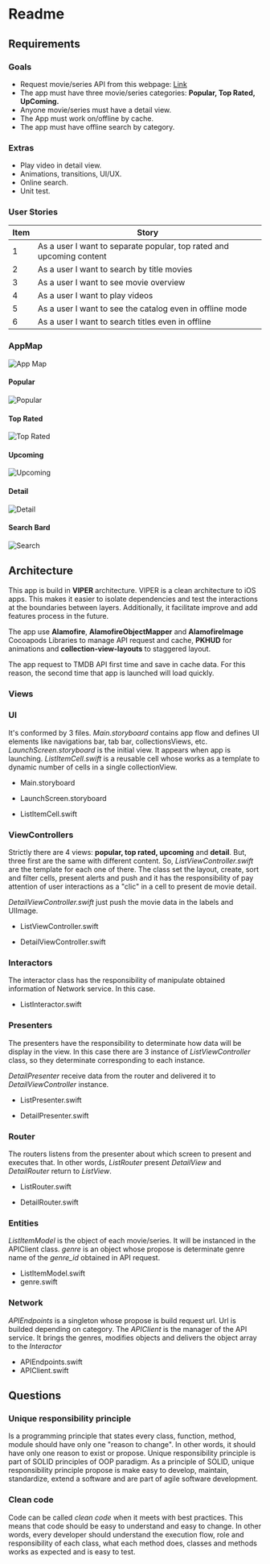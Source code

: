 # Readme
## Requirements
### Goals
- Request movie/series API from this webpage: [Link](https://developers.themoviedb.org/4/getting-started/authorization)
- The app must have three movie/series categories: **Popular, Top Rated, UpComing.**
- Anyone movie/series must have a detail view.
- The App must work on/offline by cache.
- The app must have offline search by category.

### Extras

- Play video in detail view.
- Animations, transitions, UI/UX.
- Online search.
- Unit test.

### User Stories

| Item  | Story |
| ------------- | ------------- |
| 1  | As a user I want to separate popular, top rated and upcoming content  |
| 2  | As a user I want to search by title movies  |
| 3  | As a user I want to see movie overview  |
| 4  | As a user I want to play videos  |
| 5  | As a user I want to see the catalog even in offline mode  |
| 6  | As a user I want to search titles even in offline  |

### AppMap
![App Map](https://github.com/jernard/TMDB-iOS/images/AppMap.png)

#### Popular

![Popular](https://github.com/jernard/TMDB-iOS/images/popularView.png)

#### Top Rated

![Top Rated](https://github.com/jernard/TMDB-iOS/images/topratedView.png)

#### Upcoming

![Upcoming](https://github.com/jernard/TMDB-iOS/images/upcomingView.png)

#### Detail

![Detail](https://github.com/jernard/TMDB-iOS/images/detailView.png)

#### Search Bard

![Search](https://github.com/jernard/TMDB-iOS/images/searchBard.png)

## Architecture

This app is build in **VIPER** architecture. VIPER is a clean architecture to iOS apps. This makes it easier to isolate dependencies and test the interactions at the boundaries between layers. Additionally, it facilitate improve and add features process in the future.

The app use **Alamofire**, **AlamofireObjectMapper** and **AlamofireImage** Cocoapods Libraries to manage API request and cache, **PKHUD** for animations and **collection-view-layouts** to staggered layout.

The app request to TMDB API first time and save in cache data. For this reason, the second time that app is launched will load quickly.

### Views

### UI

It's conformed by 3 files. *Main.storyboard* contains app flow and defines UI elements like navigations bar, tab bar, collectionsViews, etc. *LaunchScreen.storyboard* is the initial view. It appears when app is launching. *ListItemCell.swift* is a reusable cell whose works as a template to dynamic number of cells in a single collectionView.

- Main.storyboard

- LaunchScreen.storyboard

- ListItemCell.swift

### ViewControllers

Strictly there are 4 views: **popular, top rated, upcoming** and **detail**. But, three first are the same with different content. So, *ListViewController.swift* are the template for each one of there. The class set the layout, create, sort and filter cells, present alerts and push and it has the responsibility of pay attention of user interactions as a "clic" in a cell to present de movie detail.

*DetailViewController.swift* just push the movie data in the labels and UIImage.

- ListViewController.swift

- DetailViewController.swift

### Interactors

The interactor class has the responsibility of manipulate obtained information of Network service. In this case.

- ListInteractor.swift

### Presenters

The presenters have the responsibility to determinate how data will be display in the view. In this case there are 3 instance of *ListViewController* class, so they determinate corresponding to each instance.

*DetailPresenter* receive data from the router and delivered it to *DetailViewController* instance.

- ListPresenter.swift

- DetailPresenter.swift

### Router

The routers listens from the presenter about which screen to present and executes that. In other words, *ListRouter* present *DetailView* and *DetailRouter* return to *ListView*.

- ListRouter.swift

- DetailRouter.swift

### Entities

*ListItemModel* is the object of each movie/series. It will be instanced in the APIClient class.
*genre* is an object whose propose is determinate genre name of the *genre_id* obtained in API request.

- ListItemModel.swift
- genre.swift

### Network

*APIEndpoints* is a singleton whose propose is build request url. Url is builded depending on category. The *APIClient* is the manager of the API service. It brings the genres, modifies objects and delivers the object array to the *Interactor*

- APIEndpoints.swift
- APIClient.swift


## Questions

### Unique responsibility principle

Is a programming principle that states every class, function, method, module should have only one "reason to change". In other words, it should have only one reason to exist or propose. Unique responsibility principle is part of SOLID principles of OOP paradigm. As a principle of SOLID, unique responsibility principle propose is make easy to develop, maintain, standardize, extend a software and are part of agile software development.

### Clean code

Code can be called *clean code* when it meets with best practices. This means that code should be easy to understand and easy to change. In other words, every developer should understand the execution flow, role and responsibility of each class, what each method does, classes and methods works as expected and is easy to test.
